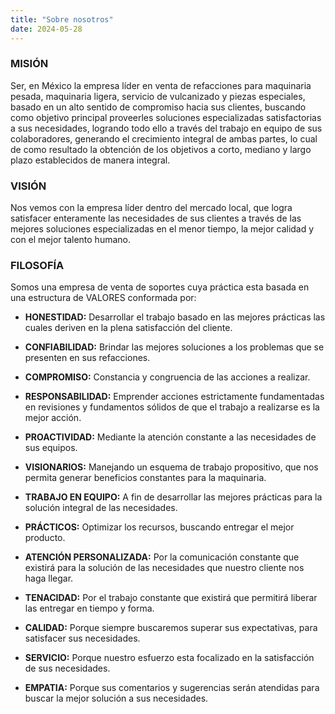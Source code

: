 ```yaml
---
title: "Sobre nosotros"
date: 2024-05-28
---
```


### MISIÓN
Ser, en México la empresa líder en venta de refacciones para maquinaria pesada, maquinaria ligera, servicio de vulcanizado y  piezas especiales, basado en un alto sentido de compromiso hacia sus clientes, buscando como objetivo principal proveerles soluciones especializadas satisfactorias a sus necesidades, logrando todo ello a través del trabajo en equipo de sus colaboradores, generando el crecimiento integral de ambas partes, lo cual de como resultado la obtención de los objetivos a corto, mediano y largo plazo establecidos de manera integral.

### VISIÓN
Nos vemos con la empresa líder dentro del mercado local, que logra satisfacer enteramente las necesidades de sus clientes a través de las mejores soluciones especializadas en el menor tiempo, la mejor calidad y con el mejor talento humano.

### FILOSOFÍA
Somos una empresa de venta de soportes cuya práctica esta basada en una estructura de VALORES conformada por:


- **HONESTIDAD:** Desarrollar el trabajo basado en las mejores prácticas las cuales deriven en la plena satisfacción del cliente.													
                          
- **CONFIABILIDAD:** Brindar las mejores soluciones a los problemas que se presenten en sus refacciones.													
                          
- **COMPROMISO:** Constancia y congruencia de las acciones a realizar.													
                          
- **RESPONSABILIDAD:** Emprender acciones estrictamente fundamentadas en revisiones y fundamentos sólidos de que el trabajo a realizarse es la mejor acción.													
                          
- **PROACTIVIDAD:** Mediante la atención constante a las necesidades de sus equipos.													
                          
- **VISIONARIOS:** Manejando un esquema de trabajo propositivo, que nos permita generar beneficios constantes para la maquinaria.													
                          
- **TRABAJO EN EQUIPO:** A fin de desarrollar las mejores prácticas para la solución integral de las necesidades.													
                          
- **PRÁCTICOS:** Optimizar los recursos, buscando entregar el mejor producto.													
                          
- **ATENCIÓN PERSONALIZADA:** Por la comunicación constante que existirá para la solución de las necesidades que nuestro cliente nos haga llegar.													
                          
- **TENACIDAD:** Por el trabajo constante que existirá que permitirá liberar las entregar en tiempo y forma.													
                          
- **CALIDAD:** Porque siempre buscaremos superar sus expectativas, para satisfacer sus necesidades.													
                          
- **SERVICIO:** Porque nuestro esfuerzo esta focalizado en la satisfacción de sus necesidades.													
                          
- **EMPATIA:** Porque sus comentarios y sugerencias serán atendidas para buscar la mejor solución a sus necesidades.													